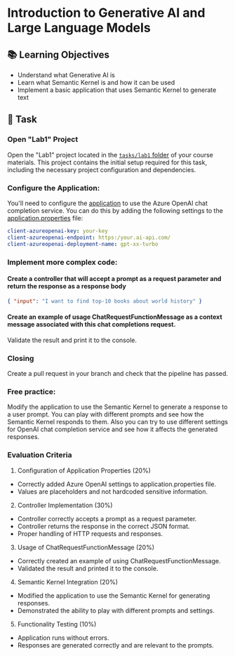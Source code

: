 # Introduction to Generative AI and Large Language Models

## 📚 Learning Objectives
 - Understand what Generative AI is
 - Learn what Semantic Kernel is and how it can be used
 - Implement a basic application that uses Semantic Kernel to generate text

## 📑 Task

### Open "Lab1" Project

Open the "Lab1" project located in the [`tasks/lab1` folder](https://git.epam.com/epm-cdp/global-java-foundation-program/java-courses/-/tree/main/gen-ai-bootcamp/tasks/lab1/gen_ai_training) of your course materials. This project contains the initial setup required for this task, including the necessary project configuration and dependencies.

### Configure the Application:

You'll need to configure the [application](https://git.epam.com/epm-cdp/global-java-foundation-program/java-courses/-/tree/main/gen-ai-bootcamp/tasks/lab1/gen_ai_training) to use the Azure OpenAI chat completion service. You can do this by adding the following settings to the [application.properties](https://git.epam.com/epm-cdp/global-java-foundation-program/java-courses/-/blob/main/gen-ai-bootcamp/tasks/lab1/gen_ai_training/src/main/resources/config/application.properties) file:

```yaml
client-azureopenai-key: your-key
client-azureopenai-endpoint: https:/your.ai-api.com/ 
client-azureopenai-deployment-name: gpt-xx-turbo
```
  
### Implement more complex code:

#### Create a controller that will accept a prompt as a request parameter and return the response as a response body   
```json
{ "input": "I want to find top-10 books about world history" }
```


#### Create an example of usage ChatRequestFunctionMessage  as a context message associated with this chat completions request.  

Validate the result and print it to the console.  

### Closing

Create a pull request in your branch and check that the pipeline has passed.  


### Free practice:
Modify the application to use the Semantic Kernel to generate a response to a user prompt.
You can play with different prompts and see how the Semantic Kernel responds to them. 
Also you can try to use different settings for OpenAI chat completion service and see how it affects the generated responses.

### Evaluation Criteria

1. Configuration of Application Properties (20%)
- Correctly added Azure OpenAI settings to application.properties file.
- Values are placeholders and not hardcoded sensitive information.

2. Controller Implementation (30%)
- Controller correctly accepts a prompt as a request parameter.
- Controller returns the response in the correct JSON format.
- Proper handling of HTTP requests and responses.

3. Usage of ChatRequestFunctionMessage (20%)
- Correctly created an example of using ChatRequestFunctionMessage.
- Validated the result and printed it to the console.

4. Semantic Kernel Integration (20%)
- Modified the application to use the Semantic Kernel for generating responses.
- Demonstrated the ability to play with different prompts and settings.

5. Functionality Testing (10%)
- Application runs without errors.
- Responses are generated correctly and are relevant to the prompts.